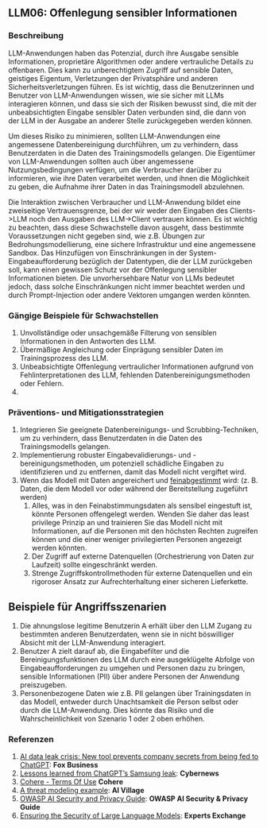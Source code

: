 ## LLM06: Offenlegung sensibler Informationen

### Beschreibung

LLM-Anwendungen haben das Potenzial, durch ihre Ausgabe sensible Informationen, proprietäre Algorithmen oder andere vertrauliche Details zu offenbaren. Dies kann zu unberechtigtem Zugriff auf sensible Daten, geistiges Eigentum, Verletzungen der Privatsphäre und anderen Sicherheitsverletzungen führen. Es ist wichtig, dass die Benutzerinnen und Benutzer von LLM-Anwendungen wissen, wie sie sicher mit LLMs interagieren können, und dass sie sich der Risiken bewusst sind, die mit der unbeabsichtigten Eingabe sensibler Daten verbunden sind, die dann von der LLM in der Ausgabe an anderer Stelle zurückgegeben werden können.

Um dieses Risiko zu minimieren, sollten LLM-Anwendungen eine angemessene Datenbereinigung durchführen, um zu verhindern, dass Benutzerdaten in die Daten des Trainingsmodells gelangen. Die Eigentümer von LLM-Anwendungen sollten auch über angemessene Nutzungsbedingungen verfügen, um die Verbraucher darüber zu informieren, wie ihre Daten verarbeitet werden, und ihnen die Möglichkeit zu geben, die Aufnahme ihrer Daten in das Trainingsmodell abzulehnen.

Die Interaktion zwischen Verbraucher und LLM-Anwendung bildet eine zweiseitige Vertrauensgrenze, bei der wir weder den Eingaben des Clients->LLM noch den Ausgaben des LLM->Client vertrauen können. Es ist wichtig zu beachten, dass diese Schwachstelle davon ausgeht, dass bestimmte Voraussetzungen nicht gegeben sind, wie z.B. Übungen zur Bedrohungsmodellierung, eine sichere Infrastruktur und eine angemessene Sandbox. Das Hinzufügen von Einschränkungen in der System-Eingabeaufforderung bezüglich der Datentypen, die der LLM zurückgeben soll, kann einen gewissen Schutz vor der Offenlegung sensibler Informationen bieten. Die unvorhersehbare Natur von LLMs bedeutet jedoch, dass solche Einschränkungen nicht immer beachtet werden und durch Prompt-Injection oder andere Vektoren umgangen werden könnten.

### Gängige Beispiele für Schwachstellen

1. Unvollständige oder unsachgemäße Filterung von sensiblen Informationen in den Antworten des LLM.
2. Übermäßige Angleichung oder Einprägung sensibler Daten im Trainingsprozess des LLM.
3. Unbeabsichtigte Offenlegung vertraulicher Informationen aufgrund von Fehlinterpretationen des LLM, fehlenden Datenbereinigungsmethoden oder Fehlern.
4. 
### Präventions- und Mitigationsstrategien

1. Integrieren Sie geeignete Datenbereinigungs- und Scrubbing-Techniken, um zu verhindern, dass Benutzerdaten in die Daten des Trainingsmodells gelangen.
2. Implementierung robuster Eingabevalidierungs- und -bereinigungsmethoden, um potenziell schädliche Eingaben zu identifizieren und zu entfernen, damit das Modell nicht vergiftet wird.
3. Wenn das Modell mit Daten angereichert und [feinabgestimmt](https://github.com/OWASP/www-project-top-10-for-large-language-model-applications/wiki/Definitions) wird: (z. B. Daten, die dem Modell vor oder während der Bereitstellung zugeführt werden)
   1. Alles, was in den Feinabstimmungsdaten als sensibel eingestuft ist, könnte Personen offengelegt werden. Wenden Sie daher das least privilege Prinzip an und trainieren Sie das Modell nicht mit Informationen, auf die Personen mit den höchsten Rechten zugreifen können und die einer weniger privilegierten Personen angezeigt werden könnten.
   2. Der Zugriff auf externe Datenquellen (Orchestrierung von Daten zur Laufzeit) sollte eingeschränkt werden.
   3. Strenge Zugriffskontrollmethoden für externe Datenquellen und ein rigoroser Ansatz zur Aufrechterhaltung einer sicheren Lieferkette.

## Beispiele für Angriffsszenarien

1. Die ahnungslose legitime Benutzerin A erhält über den LLM Zugang zu bestimmten anderen Benutzerdaten, wenn sie in nicht böswilliger Absicht mit der LLM-Anwendung interagiert.
2. Benutzer A zielt darauf ab, die Eingabefilter und die Bereinigungsfunktionen des LLM durch eine ausgeklügelte Abfolge von Eingabeaufforderungen zu umgehen und Personen dazu zu bringen, sensible Informationen (PII) über andere Personen der Anwendung preiszugeben.
3. Personenbezogene Daten wie z.B. PII gelangen über Trainingsdaten in das Modell, entweder durch Unachtsamkeit die Person selbst oder durch die LLM-Anwendung. Dies könnte das Risiko und die Wahrscheinlichkeit von Szenario 1 oder 2 oben erhöhen.

### Referenzen

1. [AI data leak crisis: New tool prevents company secrets from being fed to ChatGPT](https://www.foxbusiness.com/politics/ai-data-leak-crisis-prevent-company-secrets-chatgpt): **Fox Business**
2. [Lessons learned from ChatGPT’s Samsung leak](https://cybernews.com/security/chatgpt-samsung-leak-explained-lessons/): **Cybernews**
3. [Cohere - Terms Of Use](https://cohere.com/terms-of-use) **Cohere**
4. [A threat modeling example](https://aivillage.org/large%20language%20models/threat-modeling-llm/): **AI Village**
5. [OWASP AI Security and Privacy Guide](https://owasp.org/www-project-ai-security-and-privacy-guide/): **OWASP AI Security & Privacy Guide**
6. [Ensuring the Security of Large Language Models](https://www.experts-exchange.com/articles/38220/Ensuring-the-Security-of-Large-Language-Models-Strategies-and-Best-Practices.html): **Experts Exchange**
